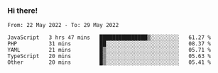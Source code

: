 ### Hi there!

<!--START_SECTION:waka-->

```text
From: 22 May 2022 - To: 29 May 2022

JavaScript   3 hrs 47 mins   ███████████████▒░░░░░░░░░   61.27 %
PHP          31 mins         ██░░░░░░░░░░░░░░░░░░░░░░░   08.37 %
YAML         21 mins         █▒░░░░░░░░░░░░░░░░░░░░░░░   05.71 %
TypeScript   20 mins         █▒░░░░░░░░░░░░░░░░░░░░░░░   05.63 %
Other        20 mins         █▒░░░░░░░░░░░░░░░░░░░░░░░   05.41 %
```

<!--END_SECTION:waka-->
